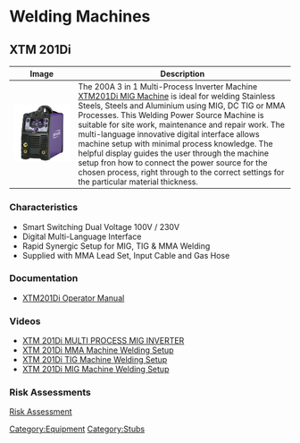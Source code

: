 # Welding Machines

## XTM 201Di

| Image                                   | Description                                                                                                                                                                                                                                                                                                                                                                                                                                                                                                                                              |
|-----------------------------------------|----------------------------------------------------------------------------------------------------------------------------------------------------------------------------------------------------------------------------------------------------------------------------------------------------------------------------------------------------------------------------------------------------------------------------------------------------------------------------------------------------------------------------------------------------------|
| ![XTM 201Di](xtm201di/XTM201Di_ISO.png) | The 200A 3 in 1 Multi-Process Inverter Machine [XTM201Di MIG Machine](https://parweld.com/product/xtm201di/) is ideal for welding Stainless Steels, Steels and Aluminium using MIG, DC TIG or MMA Processes. This Welding Power Source Machine is suitable for site work, maintenance and repair work. The multi-language innovative digital interface allows machine setup with minimal process knowledge. The helpful display guides the user through the machine setup fron how to connect the power source for the chosen process, right through to the correct settings for the particular material thickness. |

### Characteristics

- Smart Switching Dual Voltage 100V / 230V 
- Digital Multi-Language Interface 
- Rapid Synergic Setup for MIG, TIG & MMA Welding 
- Supplied with MMA Lead Set, Input Cable and Gas Hose

### Documentation

- [XTM201Di Operator Manual ](xtm201di/Instructions_XTM-201Di_Issue-3.pdf)

### Videos

- [XTM 201Di MULTI PROCESS MIG INVERTER](https://www.youtube.com/watch?v=3G1hJrQry28)
- [XTM 201Di MMA Machine Welding Setup](https://www.youtube.com/watch?v=jucLqCA6c6g)
- [XTM 201Di TIG Machine Welding Setup](https://www.youtube.com/watch?v=MqrYoK6m0WU)
- [XTM 201Di MIG Machine Welding Setup](https://www.youtube.com/watch?v=e8vuY6fhEuE)

### Risk Assessments

[Risk Assessment](https://docs.google.com/document/d/1Nxx7gC6ZlFJ3FDdt4ViFRJvyCdW8pJC49f7d4CRjHVY/edit?usp=sharing)

[Category:Equipment](Category:Equipment "wikilink")
[Category:Stubs](Category:Stubs "wikilink")
